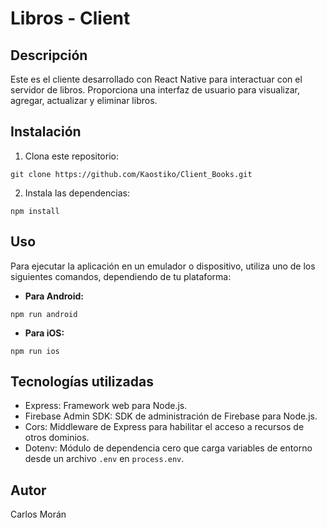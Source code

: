 # Libros - Client

## Descripción

Este es el cliente desarrollado con React Native para interactuar con el servidor de libros. Proporciona una interfaz de usuario para visualizar, agregar, actualizar y eliminar libros.

## Instalación

1. Clona este repositorio:

```
git clone https://github.com/Kaostiko/Client_Books.git
```

2. Instala las dependencias:

```
npm install
```

## Uso

Para ejecutar la aplicación en un emulador o dispositivo, utiliza uno de los siguientes comandos, dependiendo de tu plataforma:

- **Para Android:**

```
npm run android
```

- **Para iOS:**

```
npm run ios
```

## Tecnologías utilizadas

- Express: Framework web para Node.js.
- Firebase Admin SDK: SDK de administración de Firebase para Node.js.
- Cors: Middleware de Express para habilitar el acceso a recursos de otros dominios.
- Dotenv: Módulo de dependencia cero que carga variables de entorno desde un archivo `.env` en `process.env`.

## Autor

Carlos Morán
